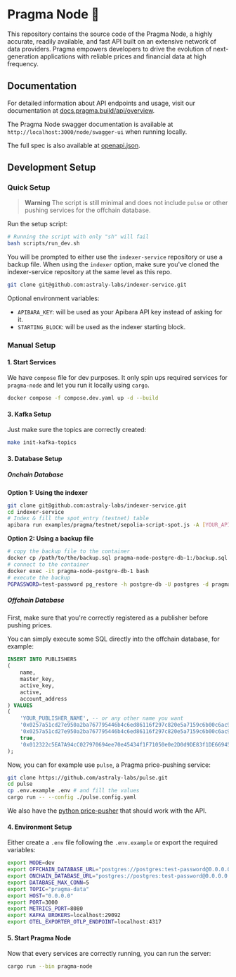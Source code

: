 # Pragma Node 🧩

This repository contains the source code of the Pragma Node, a highly accurate, readily available, and fast API built on an extensive network of data providers. Pragma empowers developers to drive the evolution of next-generation applications with reliable prices and financial data at high frequency.

## Documentation

For detailed information about API endpoints and usage, visit our documentation at [docs.pragma.build/api/overview](https://docs.pragma.build/api/overview).

The Pragma Node swagger documentation is available at `http://localhost:3000/node/swagger-ui` when running locally.

The full spec is also available at [openapi.json](./openapi.json).

## Development Setup

### Quick Setup

> **Warning**
> The script is still minimal and does not include `pulse` or other pushing services for the offchain database.

Run the setup script:

```bash
# Running the script with only "sh" will fail
bash scripts/run_dev.sh
```

You will be prompted to either use the `indexer-service` repository or use a backup file.
When using the `indexer` option, make sure you've cloned the indexer-service repository at the same level as this repo.

```bash
git clone git@github.com:astraly-labs/indexer-service.git
```

Optional environment variables:
- `APIBARA_KEY`: will be used as your Apibara API key instead of asking for it.
- `STARTING_BLOCK`: will be used as the indexer starting block.

### Manual Setup

#### 1. Start Services

We have `compose` file for dev purposes. It only spin ups required services for `pragma-node` and let you run it locally using `cargo`.

```bash
docker compose -f compose.dev.yaml up -d --build
```

#### 3. Kafka Setup

Just make sure the topics are correctly created:

```sh
make init-kafka-topics
```

#### 3. Database Setup

##### Onchain Database

**Option 1: Using the indexer**
```bash
git clone git@github.com:astraly-labs/indexer-service.git
cd indexer-service
# Index & fill the spot_entry (testnet) table
apibara run examples/pragma/testnet/sepolia-script-spot.js -A [YOUR_APIBARA_API_KEY] --connection-string postgres://postgres:test-password@localhost:5432/pragma --table-name spot_entry --timeout-duration-seconds=240
```

**Option 2: Using a backup file**
```bash
# copy the backup file to the container
docker cp /path/to/the/backup.sql pragma-node-postgre-db-1:/backup.sql
# connect to the container
docker exec -it pragma-node-postgre-db-1 bash
# execute the backup
PGPASSWORD=test-password pg_restore -h postgre-db -U postgres -d pragma /backup.sql
```

##### Offchain Database

First, make sure that you're correctly registered as a publisher before pushing prices.

You can simply execute some SQL directly into the offchain database, for example:

```sql
INSERT INTO PUBLISHERS
(
    name,
    master_key,
    active_key,
    active,
    account_address
) VALUES
(
    'YOUR_PUBLISHER_NAME', -- or any other name you want
    '0x0257a51cd27e950a2ba767795446b4c6ed86116f297c820e5a7159c6b00c6ac9',
    '0x0257a51cd27e950a2ba767795446b4c6ed86116f297c820e5a7159c6b00c6ac9',
    true,
    '0x012322c5EA7A94cC027970694ee70e45434f1F71050e0e2D0d9DE83f1DE66945'
);
```

Now, you can for example use `pulse`, a Pragma price-pushing service:

```bash
git clone https://github.com/astraly-labs/pulse.git
cd pulse
cp .env.example .env # and fill the values
cargo run -- --config ./pulse.config.yaml
```

We also have the [python price-pusher](https://github.com/astraly-labs/pragma-sdk/tree/master/price-pusher) that should work with the API.

#### 4. Environment Setup

Either create a `.env` file following the `.env.example` or export the required variables:

```bash
export MODE=dev
export OFFCHAIN_DATABASE_URL="postgres://postgres:test-password@0.0.0.0:5432/pragma"
export ONCHAIN_DATABASE_URL="postgres://postgres:test-password@0.0.0.0:5433/pragma"
export DATABASE_MAX_CONN=5
export TOPIC="pragma-data"
export HOST="0.0.0.0"
export PORT=3000
export METRICS_PORT=8080
export KAFKA_BROKERS=localhost:29092
export OTEL_EXPORTER_OTLP_ENDPOINT=localhost:4317
```


#### 5. Start Pragma Node

Now that every services are correctly running, you can run the server:

```bash
cargo run --bin pragma-node
```

